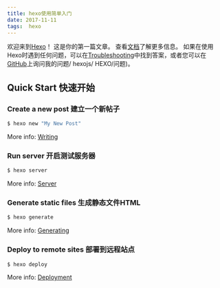 ```yaml
---
title: hexo使用简单入门
date: 2017-11-11
tags:  hexo
---
```

欢迎来到[Hexo](https://hexo.io/)！ 这是你的第一篇文章。 查看[文档](https://hexo.io/docs/)了解更多信息。 如果在使用Hexo时遇到任何问题，可以在[Troubleshooting](https://hexo.io/docs/troubleshooting.html)中找到答案，或者您可以在[GitHub](https://github.com)上询问我的问题/ hexojs/ HEXO/问题)。

## Quick Start 快速开始

### Create a new post 建立一个新帖子

``` bash
$ hexo new "My New Post"
```

More info: [Writing](https://hexo.io/docs/writing.html)

### Run server   开启测试服务器

``` bash
$ hexo server
```

More info: [Server](https://hexo.io/docs/server.html)

### Generate static files  生成静态文件HTML

``` bash
$ hexo generate
```

More info: [Generating](https://hexo.io/docs/generating.html)

### Deploy to remote sites  部署到远程站点

``` bash
$ hexo deploy
```

More info: [Deployment](https://hexo.io/docs/deployment.html)
